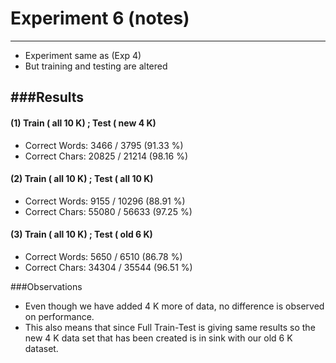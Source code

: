 # Experiment 6 (notes)
---

* Experiment same as (Exp 4) 
* But training and testing are altered

###Results
---
#### (1) Train ( all 10 K) ; Test  ( new 4  K)

* Correct Words: 3466  / 3795  (91.33 %)
* Correct Chars: 20825 / 21214 (98.16 %)

#### (2) Train ( all 10 K) ; Test  ( all 10  K)

* Correct Words: 9155  / 10296  (88.91 %)
* Correct Chars: 55080 / 56633 (97.25 %)

#### (3) Train ( all 10 K) ; Test  ( old 6  K)

* Correct Words: 5650  / 6510  (86.78 %)
* Correct Chars: 34304 / 35544 (96.51 %)

###Observations

* Even though we have added 4 K more of data, no difference is observed on performance.
* This also means that since Full Train-Test is giving same results so the new 4 K data set that has been created is in sink with our old 6 K dataset.
